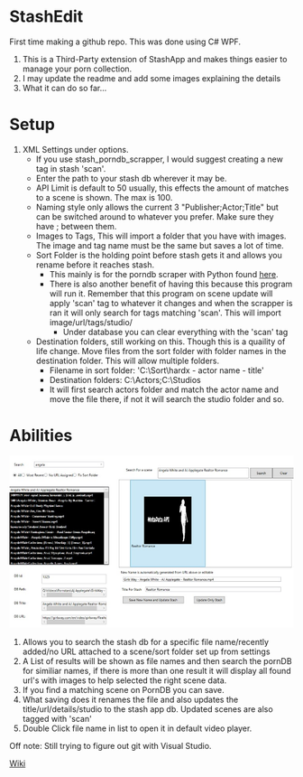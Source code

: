 # StashEdit
First time making a github repo. This was done using C# WPF.


1. This is a Third-Party extension of StashApp and makes things easier to manage your porn collection.
2. I may update the readme and add some images explaining the details
3. What it can do so far...

# Setup
1. XML Settings under options.
    * If you use stash_porndb_scrapper, I would suggest creating a new tag in stash 'scan'.
    * Enter the path to your stash db wherever it may be.
    * API Limit is default to 50 usually, this effects the amount of matches to a scene is shown. The max is 100.
    * Naming style only allows the current 3 "Publisher;Actor;Title" but can be switched around to whatever you prefer. Make sure they have ; between them.
    * Images to Tags, This will import a folder that you have with images. The image and tag name must be the same but saves a lot of time.
    * Sort Folder is the holding point before stash gets it and allows you rename before it reaches stash. 
        * This mainly is for the porndb scraper with Python found [here](https://github.com/pierre-delecto/stash_theporndb_scraper). 
        * There is also another benefit of having this because this program will run it. Remember that this program on scene update will apply 'scan' tag to whatever it changes            and when the scrapper is ran it will only search for tags matching 'scan'. This will import image/url/tags/studio/
            * Under database you can clear everything with the 'scan' tag
    * Destination folders, still working on this. Though this is a quaility of life change. Move files from the sort folder with folder names in the destination folder. This
        will allow multiple folders. 
        * Filename in sort folder: 'C:\Sort\hardx - actor name - title'
        * Destination folders: C:\Actors;C:\Studios
        * It will first search actors folder and match the actor name and move the file there, if not it will search the studio folder and so.

# Abilities

![image](https://github.com/Mfkisdo/StashEdit/blob/master/StashEdit/Images/Example1.jpg)
    
1. Allows you to search the stash db for a specific file name/recently added/no URL attached to a scene/sort folder set up from settings
2. A List of results will be shown as file names and then search the pornDB for similiar names, if there is more than one result it will display all found url's with images to        help selected the right scene data.
3. If you find a matching scene on PornDB you can save.
4. What saving does it renames the file and also updates the title/url/details/studio to the stash app db. Updated scenes are also tagged with 'scan'
5. Double Click file name in list to open it in default video player.

Off note: Still trying to figure out git with Visual Studio.

[Wiki](https://github.com/Mfkisdo/StashEdit/wiki)
